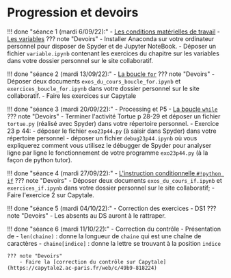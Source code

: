 # Progression et devoirs

!!! done "séance 1 (mardi 6/09/22):"
    - [Les conditions matérielles de travail](T7_Divers/1_Conseils_generaux/cours.md)
    - [Les variables](T1_Les_bases_de_Python/1.1_Variables/cours/)
    ??? note "Devoirs"
        - Installer Anaconda sur votre ordinateur personnel pour disposer de Spyder et de Jupyter NoteBook.
        - Déposer un fichier `variable.ipynb` contenant les exercices du chapitre sur les variables dans votre dossier personnel sur le site collaboratif.
        
!!! done "séance 2 (mardi 13/09/22):"
    - [La boucle `for`](T1_Les_bases_de_Python/1.2_La_boucle_for/cours.md)
    ??? note "Devoirs"
        - Déposer deux documents `exos_du_cours_boucle_for.ipynb` et `exercices_boucle_for.ipynb` dans votre dossier personnel sur le site collaboratif.
        - Faire les exercices sur Capytale 

!!! done "séance 3 (mardi 20/09/22):"
    - Processing et P5 
    - [La boucle `while`](T1_Les_bases_de_Python/1.3_La_boucle_while/cours.md)
    ??? note "Devoirs"
        - Terminer l'activité Tortue p 28-29 et déposer un fichier `tortue.py` (réalisé avec Spyder) dans votre répertoire personnel.
        - Exercice 23 p 44:
            - déposer le fichier `exo23p44.py` (à saisir dans Spyder) dans votre répertoire personnel
            - déposer un fichier `debug23p44.ipynb` où vous expliquerez comment vous utilisez le débugger de Spyder pour analyser ligne par ligne le fonctionnement de votre programme `exo23p44.py` (à la façon de python tutor).

!!! done "séance 4 (mardi 27/09/22):"
    -  [L'instruction conditionnelle ```#!python if```](T1_Les_bases_de_Python/1.4_L'instruction_conditionnelle_if/cours/)
    ??? note "Devoirs"
        - Déposer deux documents `exos_du_cours_if.ipynb` et `exercices_if.ipynb` dans votre dossier personnel sur le site collaboratif;
        - Faire l'exercice 2 sur Capytale.
  
!!! done "séance 5 (mardi 04/10/22):"
    - Correction des exercices
    - DS1
    ??? note "Devoirs"
        - Les absents au DS auront à le rattraper.
  
!!! done "séance 6 (mardi 11/10/22):"
    - Correction du contrôle
    - Présentation de
        - `len(chaine)` : donne la longueur de `chaine` qui est une chaîne de caractères
        - `chaine[indice]` : donne la lettre se trouvant à la position `indice`
    
    ??? note "Devoirs"
        - Faire la [correction du contrôle sur Capytale](https://capytale2.ac-paris.fr/web/c/49b9-818224) 
  
  

